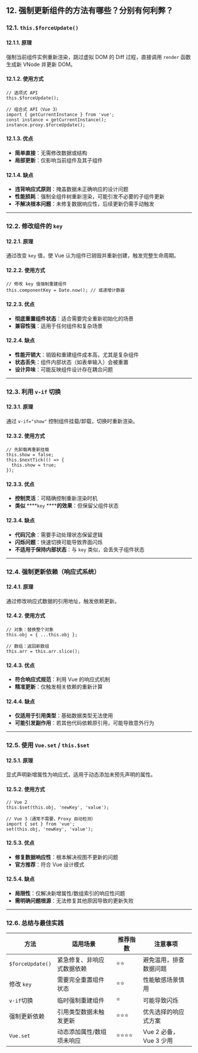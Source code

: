 ## 12. 强制更新组件的方法有哪些？分别有何利弊？

### 12.1. `this.$forceUpdate()`

#### 12.1.1. **原理**

强制当前组件实例重新渲染，跳过虚拟 DOM 的 Diff 过程，直接调用 `render` 函数生成新 VNode 并更新 DOM。

#### 12.1.2. **使用方式**

```
// 选项式 API
this.$forceUpdate();

// 组合式 API（Vue 3）
import { getCurrentInstance } from 'vue';
const instance = getCurrentInstance();
instance.proxy.$forceUpdate();
```

#### 12.1.3. **优点**

-   **简单直接**：无需修改数据或结构
-   **局部更新**：仅影响当前组件及其子组件

#### 12.1.4. **缺点**

-   **违背响应式原则**：掩盖数据未正确响应的设计问题
-   **性能损耗**：强制全组件树重新渲染，可能引发不必要的子组件更新
-   **不解决根本问题**：未修复数据响应性，后续更新仍需手动触发

* * *

### 12.2. **修改组件的** `key`

#### 12.2.1. **原理**

通过改变 `key` 值，使 Vue 认为组件已销毁并重新创建，触发完整生命周期。

#### 12.2.2. **使用方式**

```
// 修改 key 值强制重建组件
this.componentKey = Date.now(); // 或递增计数器
```

#### 12.2.3. **优点**

-   **彻底重置组件状态**：适合需要完全重新初始化的场景
-   **兼容性强**：适用于任何组件和复杂场景

#### 12.2.4. **缺点**

-   **性能开销大**：销毁和重建组件成本高，尤其是复杂组件
-   **状态丢失**：组件内部状态（如表单输入）会被重置
-   **设计异味**：可能反映组件设计存在耦合问题

* * *

### 12.3. **利用** `v-if` **切换**

#### 12.3.1. **原理**

通过 `v-if="show"` 控制组件挂载/卸载，切换时重新渲染。

#### 12.3.2. **使用方式**

```
// 先卸载再重新挂载
this.show = false;
this.$nextTick(() => {
  this.show = true;
});
```

#### 12.3.3. **优点**

-   **控制灵活**：可精确控制重新渲染时机
-   **类似** ****`key` ******的效果**：但保留父组件状态

#### 12.3.4. **缺点**

-   **代码冗余**：需要手动处理状态保留逻辑
-   **闪烁问题**：快速切换可能导致界面闪烁
-   **不适用于保持内部状态**：与 `key` 类似，会丢失子组件状态

* * *

### 12.4. **强制更新依赖（响应式系统）**

#### 12.4.1. **原理**

通过修改响应式数据的引用地址，触发依赖更新。

#### 12.4.2. **使用方式**

```
// 对象：替换整个对象
this.obj = { ...this.obj };

// 数组：返回新数组
this.arr = this.arr.slice();
```

#### 12.4.3. **优点**

-   **符合响应式规范**：利用 Vue 的响应式机制
-   **精准更新**：仅触发相关依赖的重新计算

#### 12.4.4. **缺点**

-   **仅适用于引用类型**：基础数据类型无法使用
-   **可能引发副作用**：若其他代码依赖原引用，可能导致意外行为

* * *

### 12.5. **使用** `Vue.set` **/** `this.$set`

#### 12.5.1. **原理**

显式声明新增属性为响应式，适用于动态添加未预先声明的属性。

#### 12.5.2. **使用方式**

```
// Vue 2
this.$set(this.obj, 'newKey', 'value');

// Vue 3（通常不需要，Proxy 自动检测）
import { set } from 'vue';
set(this.obj, 'newKey', 'value');
```

#### 12.5.3. **优点**

-   **修复数据响应性**：根本解决视图不更新的问题
-   **官方推荐**：符合 Vue 设计模式

#### 12.5.4. **缺点**

-   **局限性**：仅解决新增属性/数组索引的响应性问题
-   **需明确问题根源**：无法修复其他原因导致的更新失败

* * *

### 12.6. **总结与最佳实践**

| **方法**           | **适用场景**      | **推荐指数** | **注意事项**          |
| ---------------- | ------------- | -------- | ----------------- |
| `$forceUpdate()` | 紧急修复、非响应式数据依赖 | ⭐⭐       | 避免滥用，排查数据问题       |
| 修改 `key`         | 需要完全重置组件状态    | ⭐⭐       | 性能敏感场景慎用          |
| `v-if`切换         | 临时强制重建组件      | ⭐        | 可能导致闪烁            |
| 强制更新依赖           | 引用类型数据未触发更新   | ⭐⭐⭐      | 优先选择的响应式方案        |
| `Vue.set`        | 动态添加属性/数组项未响应 | ⭐⭐⭐⭐     | Vue 2 必备，Vue 3 少用